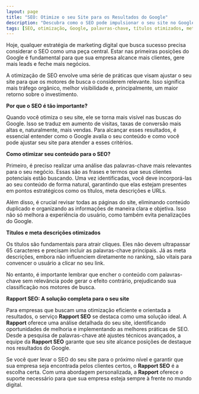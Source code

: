 ```yaml
---
layout: page
title: "SEO: Otimize o seu Site para os Resultados do Google"
description: "Descubra como o SEO pode impulsionar o seu site no Google com a ajuda da Rapport SEO."
tags: [SEO, otimização, Google, palavras-chave, títulos otimizados, meta descrições, SEO técnico, marketing digital, otimização de sites, conversão de leads, experiência do usuário, Rapport SEO, estratégias de SEO]
---
```


Hoje, qualquer estratégia de marketing digital que busca sucesso precisa considerar o SEO como uma peça central. Estar nas primeiras posições do Google é fundamental para que sua empresa alcance mais clientes, gere mais leads e feche mais negócios.

A otimização de SEO envolve uma série de práticas que visam ajustar o seu site para que os motores de busca o considerem relevante. Isso significa mais tráfego orgânico, melhor visibilidade e, principalmente, um maior retorno sobre o investimento.

**Por que o SEO é tão importante?**

Quando você otimiza o seu site, ele se torna mais visível nas buscas do Google. Isso se traduz em aumento de visitas, taxas de conversão mais altas e, naturalmente, mais vendas. Para alcançar esses resultados, é essencial entender como o Google avalia o seu conteúdo e como você pode ajustar seu site para atender a esses critérios.

**Como otimizar seu conteúdo para o SEO?**

Primeiro, é preciso realizar uma análise das palavras-chave mais relevantes para o seu negócio. Essas são as frases e termos que seus clientes potenciais estão buscando. Uma vez identificadas, você deve incorporá-las ao seu conteúdo de forma natural, garantindo que elas estejam presentes em pontos estratégicos como os títulos, meta descrições e URLs.

Além disso, é crucial revisar todas as páginas do site, eliminando conteúdo duplicado e organizando as informações de maneira clara e objetiva. Isso não só melhora a experiência do usuário, como também evita penalizações do Google.

**Títulos e meta descrições otimizados**

Os títulos são fundamentais para atrair cliques. Eles não devem ultrapassar 65 caracteres e precisam incluir as palavras-chave principais. Já as meta descrições, embora não influenciem diretamente no ranking, são vitais para convencer o usuário a clicar no seu link.

No entanto, é importante lembrar que encher o conteúdo com palavras-chave sem relevância pode gerar o efeito contrário, prejudicando sua classificação nos motores de busca.

**Rapport SEO: A solução completa para o seu site**

Para empresas que buscam uma otimização eficiente e orientada a resultados, o serviço **Rapport SEO** se destaca como uma solução ideal. A **Rapport** oferece uma análise detalhada do seu site, identificando oportunidades de melhoria e implementando as melhores práticas de SEO. Desde a pesquisa de palavras-chave até ajustes técnicos avançados, a equipe da **Rapport SEO** garante que seu site alcance posições de destaque nos resultados do Google.

Se você quer levar o SEO do seu site para o próximo nível e garantir que sua empresa seja encontrada pelos clientes certos, o **Rapport SEO** é a escolha certa. Com uma abordagem personalizada, a **Rapport** oferece o suporte necessário para que sua empresa esteja sempre à frente no mundo digital.
